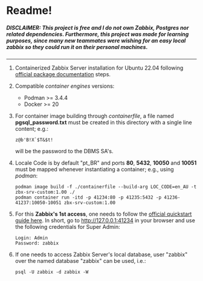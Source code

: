 # Readme!

##### **DISCLAIMER**: _This project is free and I do not own Zabbix, Postgres nor related dependencies. Furthermore, this project was made for learning purposes, since many new teammates were wishing for an easy local zabbix so they could run it on their personal machines._

---

1. Containerized Zabbix Server installation for Ubuntu 22.04 following [official package documentation](https://www.zabbix.com/download?zabbix=7.0&os_distribution=ubuntu&os_version=22.04&components=server_frontend_agent&db=pgsql&ws=nginx) steps.

2. Compatible _container engines_ versions:
   * Podman >= 3.4.4 
   * Docker >= 20

3. For container image building through _containerfile_, a file named **pgsql_password.txt** must be created in this directory with a single line content; e.g.:
    ```
    z@b'B!X`$T&$t!
    ```
    will be the password to the DBMS SA's.

4. Locale Code is by default "pt_BR" and ports **80**, **5432**, **10050** and **10051** must be mapped whenever instantiating a container; e.g., using _podman_:
    ```
    podman image build -f ./containerfile --build-arg LOC_CODE=en_AU -t zbx-srv-custom:1.00 ./
    podman container run -itd -p 41234:80 -p 41235:5432 -p 41236-41237:10050-10051 zbx-srv-custom:1.00
    ```

5. For this **Zabbix's 1st access**, one needs to follow the [official quickstart guide here](https://www.zabbix.com/documentation/7.0/en/manual/quickstart/login). In short, go to http://127.0.0.1:41234 in your browser and use the following credentials for Super Admin:
    ```
    Login: Admin
    Password: zabbix
    ```

6. If one needs to access Zabbix Server's local database, user "zabbix" over the named database "zabbix" can be used, i.e.:
    ```
    psql -U zabbix -d zabbix -W
    ```
